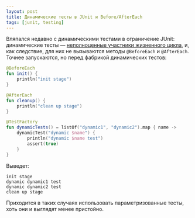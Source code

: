 ```yaml
---
layout: post
title: Динамические тесты в JUnit и Before/AfterEach
tags: [junit, testing]
---
```

Вляпался недавно с динамическими тестами в ограничение JUnit: динамические тесты — [неполноценные участники жизненного цикла](https://github.com/junit-team/junit5/issues/378), и, как следствие, для них не вызываются методы `@BeforeEach` и `@AfterEach`. Точнее запускаются, но перед фабрикой динамических тестов:
```kotlin
@BeforeEach
fun init() {
    println("init stage")
}

@AfterEach
fun cleanup() {
    println("clean up stage")
}

@TestFactory
fun dynamicTests() = listOf("dynamic1", "dynamic2").map { name ->
    dynamicTest("dynamic $name") {
        println("dynamic $name test")
        assert(true)
    }
}
```
Выведет:
```
init stage
dynamic dynamic1 test
dynamic dynamic2 test
clean up stage
```
Приходится в таких случаях использовать параметризованные тесты, хоть они и выглядят менее пристойно.

